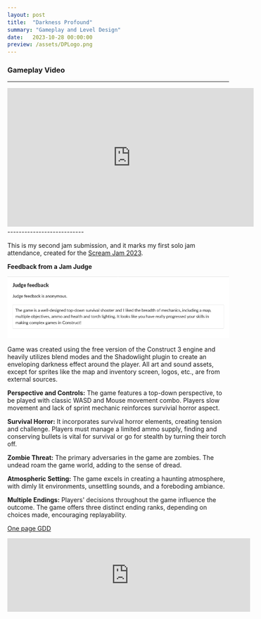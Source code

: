 ```yaml
---
layout: post
title:  "Darkness Profound"
summary: "Gameplay and Level Design"
date:   2023-10-28 00:00:00
preview: /assets/DPLogo.png
---
```

### Gameplay Video
---------------------------

<iframe width="560" height="315" src="https://www.youtube.com/embed/gxZ5lGn4z0Y?si=e6YpI_lLaDrK_uQR" title="YouTube video player" frameborder="0" allow="accelerometer; autoplay; clipboard-write; encrypted-media; gyroscope; picture-in-picture; web-share" allowfullscreen></iframe>
---------------------------

This is my second jam submission, and it marks my first solo jam attendance, created for the [Scream Jam 2023](https://htramu.itch.io/darkness-profound). 

 **Feedback from a Jam Judge**

![Picture 4](/assets/darknessProfound_4.png)

Game was created using the free version of the Construct 3 engine and heavily utilizes blend modes and the Shadowlight plugin to create an enveloping darkness effect around the player. All art and sound assets, except for sprites like the map and inventory screen, logos, etc., are from external sources.

**Perspective and Controls:** The game features a top-down perspective, to be played with classic WASD and Mouse movement combo. Players slow movement and lack of sprint mechanic reinforces survivial horror aspect.

**Survival Horror:** It incorporates survival horror elements, creating tension and challenge. Players must manage a limited ammo supply, finding and conserving bullets is vital for survival or go for stealth by turning their torch off.

**Zombie Threat:** The primary adversaries in the game are zombies. The undead roam the game world, adding to the sense of dread.

**Atmospheric Setting:** The game excels in creating a haunting atmosphere, with dimly lit environments, unsettling sounds, and a foreboding ambiance.

**Multiple Endings:** Players' decisions throughout the game influence the outcome. The game offers three distinct ending ranks, depending on choices made, encouraging replayability.


[One page GDD](/assets/DP_one_page_GDD.pdf)

<iframe frameborder="0" src="https://itch.io/embed/2318085" width="552" height="167"><a href="https://htramu.itch.io/darkness-profound">Darkness Profound by Umarth</a></iframe>